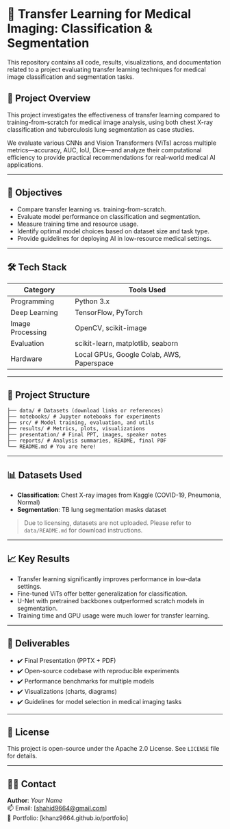# 🧠 Transfer Learning for Medical Imaging: Classification & Segmentation

This repository contains all code, results, visualizations, and documentation related to a project evaluating transfer learning techniques for medical image classification and segmentation tasks.

## 📌 Project Overview

This project investigates the effectiveness of transfer learning compared to training-from-scratch for medical image analysis, using both chest X-ray classification and tuberculosis lung segmentation as case studies.

We evaluate various CNNs and Vision Transformers (ViTs) across multiple metrics—accuracy, AUC, IoU, Dice—and analyze their computational efficiency to provide practical recommendations for real-world medical AI applications.

---

## 🎯 Objectives

- Compare transfer learning vs. training-from-scratch.
- Evaluate model performance on classification and segmentation.
- Measure training time and resource usage.
- Identify optimal model choices based on dataset size and task type.
- Provide guidelines for deploying AI in low-resource medical settings.

---

## 🛠️ Tech Stack

| Category          | Tools Used                                 |
|------------------|---------------------------------------------|
| Programming       | Python 3.x                                 |
| Deep Learning     | TensorFlow, PyTorch                        |
| Image Processing  | OpenCV, scikit-image                       |
| Evaluation        | scikit-learn, matplotlib, seaborn          |
| Hardware          | Local GPUs, Google Colab, AWS, Paperspace  |

---

## 📂 Project Structure

```
├── data/ # Datasets (download links or references)
├── notebooks/ # Jupyter notebooks for experiments
├── src/ # Model training, evaluation, and utils
├── results/ # Metrics, plots, visualizations
├── presentation/ # Final PPT, images, speaker notes
├── reports/ # Analysis summaries, README, final PDF
└── README.md # You are here!
```

---

## 📊 Datasets Used

- **Classification**: Chest X-ray images from Kaggle (COVID-19, Pneumonia, Normal)
- **Segmentation**: TB lung segmentation masks dataset

> Due to licensing, datasets are not uploaded. Please refer to `data/README.md` for download instructions.

---

## 📈 Key Results

- Transfer learning significantly improves performance in low-data settings.
- Fine-tuned ViTs offer better generalization for classification.
- U-Net with pretrained backbones outperformed scratch models in segmentation.
- Training time and GPU usage were much lower for transfer learning.

---

## 📘 Deliverables

- ✔️ Final Presentation (PPTX + PDF)
- ✔️ Open-source codebase with reproducible experiments
- ✔️ Performance benchmarks for multiple models
- ✔️ Visualizations (charts, diagrams)
- ✔️ Guidelines for model selection in medical imaging tasks

---

## 📄 License

This project is open-source under the Apache 2.0 License. See `LICENSE` file for details.

---

## 🙋‍♂️ Contact

**Author**: *Your Name*  
📫 Email: [shahid9664@gmail.com]  
🔗 Portfolio: [khanz9664.github.io/portfolio]  
